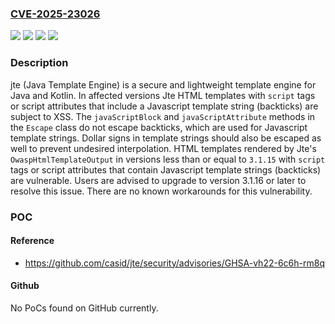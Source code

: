 ### [CVE-2025-23026](https://cve.mitre.org/cgi-bin/cvename.cgi?name=CVE-2025-23026)
![](https://img.shields.io/static/v1?label=Product&message=jte&color=blue)
![](https://img.shields.io/static/v1?label=Version&message=%3D%20%3C%203.1.16%20&color=brighgreen)
![](https://img.shields.io/static/v1?label=Vulnerability&message=CWE-150%3A%20Improper%20Neutralization%20of%20Escape%2C%20Meta%2C%20or%20Control%20Sequences&color=brighgreen)
![](https://img.shields.io/static/v1?label=Vulnerability&message=CWE-79%3A%20Improper%20Neutralization%20of%20Input%20During%20Web%20Page%20Generation%20('Cross-site%20Scripting')&color=brighgreen)

### Description

jte (Java Template Engine) is a secure and lightweight template engine for Java and Kotlin. In affected versions Jte HTML templates with `script` tags or script attributes that include a Javascript template string (backticks) are subject to XSS. The `javaScriptBlock` and `javaScriptAttribute` methods in the `Escape` class do not escape backticks, which are used for Javascript template strings. Dollar signs in template strings should also be escaped as well to prevent undesired interpolation. HTML templates rendered by Jte's `OwaspHtmlTemplateOutput` in versions less than or equal to `3.1.15` with `script` tags or script attributes that contain Javascript template strings (backticks) are vulnerable. Users are advised to upgrade to version 3.1.16 or later to resolve this issue. There are no known workarounds for this vulnerability.

### POC

#### Reference
- https://github.com/casid/jte/security/advisories/GHSA-vh22-6c6h-rm8q

#### Github
No PoCs found on GitHub currently.

